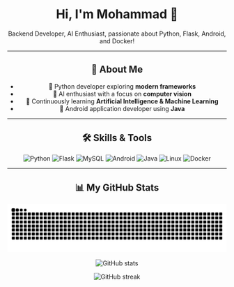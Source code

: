 <div align="center">

<h1>Hi, I'm Mohammad 👋</h1>

<p>
  Backend Developer, AI Enthusiast, passionate about Python, Flask, Android, and Docker!
</p>

---

## 🚀 About Me

- 🐍 Python developer exploring **modern frameworks**  
- 🤖 AI enthusiast with a focus on **computer vision**  
- 🌱 Continuously learning **Artificial Intelligence & Machine Learning**  
- 📱 Android application developer using **Java**  

---

## 🛠️ Skills & Tools

![Python](https://img.shields.io/badge/-Python-3776AB?style=for-the-badge&logo=python&logoColor=white)
![Flask](https://img.shields.io/badge/-Flask-000000?style=for-the-badge&logo=flask)
![MySQL](https://img.shields.io/badge/-MySQL-4479A1?style=for-the-badge&logo=mysql&logoColor=white)
![Android](https://img.shields.io/badge/-Android-3DDC84?style=for-the-badge&logo=android&logoColor=white)
![Java](https://img.shields.io/badge/-Java-007396?style=for-the-badge&logo=java&logoColor=white)
![Linux](https://img.shields.io/badge/-Linux-FCC624?style=for-the-badge&logo=linux&logoColor=black)
![Docker](https://img.shields.io/badge/-Docker-2496ED?style=for-the-badge&logo=docker&logoColor=white)

---

## 📊 My GitHub Stats

<p align="center">
  <img src="https://raw.githubusercontent.com/msmojtabafar/msmojtabafar/output/github-contribution-grid-snake.svg" alt="snake gif" />
</p>

<p align="center">
  <img src="https://github-readme-stats.vercel.app/api?username=msmojtabafar&show_icons=true&theme=radical" alt="GitHub stats" />
</p>

<p align="center">
  <img src="https://github-readme-streak-stats.herokuapp.com/?user=msmojtabafar&theme=radical" alt="GitHub streak" />
</p>
</div>
